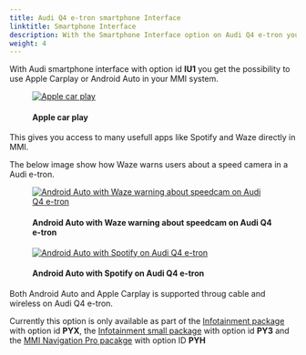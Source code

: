 ```yaml
---
title: Audi Q4 e-tron smartphone Interface
linktitle: Smartphone Interface
description: With the Smartphone Interface option on Audi Q4 e-tron you expand your smartphone in to the MMI system
weight: 4
---
```

<!-- markdownlint-disable MD033 -->
With Audi smartphone interface with option id **IU1** you get the possibility to use Apple Carplay or Android Auto in your MMI system.

<figure>
    <a href="https://media.electrichasgoneaudi.net/multimedia/models/q4-e-tron/technology/uiandoperations/smartphoneinterface/applecarplay.jpg">
        <img src="https://media.electrichasgoneaudi.net/multimedia/models/q4-e-tron/technology/uiandoperations/smartphoneinterface/applecarplays.jpg"
        alt="Apple car play" title="Apple car play">
    </a>
    <figcaption><h4>Apple car play</h4></figcaption>
</figure>

This gives you access to many usefull apps like Spotify and Waze directly in MMI.

The below image show how Waze warns users about a speed camera in a Audi e-tron. 

<figure>
    <a href="https://media.electrichasgoneaudi.net/multimedia/models/q4-e-tron/technology/uiandoperations/smartphoneinterface/speedcamq4.jpg">
        <img src="https://media.electrichasgoneaudi.net/multimedia/models/q4-e-tron/technology/uiandoperations/smartphoneinterface/speedcamq4s.jpg"
        alt="Android Auto with Waze warning about speedcam on Audi Q4 e-tron" title="Android Auto with Waze warning about speedcam on Audi Q4 e-tron">
    </a>
    <figcaption><h4>Android Auto with Waze warning about speedcam on Audi Q4 e-tron</h4></figcaption>
</figure>

<figure>
    <a href="https://media.electrichasgoneaudi.net/multimedia/models/q4-e-tron/technology/uiandoperations/smartphoneinterface/spotifyq4.jpg">
        <img src="https://media.electrichasgoneaudi.net/multimedia/models/q4-e-tron/technology/uiandoperations/smartphoneinterface/spotifyq4s.jpg"
        alt="Android Auto with Spotify on Audi Q4 e-tron" title="Android Auto with Spotify on Audi Q4 e-tron">
    </a>
    <figcaption><h4>Android Auto with Spotify on Audi Q4 e-tron</h4></figcaption>
</figure>

Both Android Auto and Apple Carplay is supported throug cable and wireless on Audi Q4 e-tron.

Currently this option is only available as part of the [Infotainment package](/models/q4-e-tron/optionguide/list/#infotainment) with option id **PYX**, the [Infotainment small package](/models/q4-e-tron/optionguide/list/#infotainment) with option id **PY3** and the [MMI Navigation Pro pacakge](/models/q4-e-tron/optionguide/list/#infotainment) with option ID **PYH**
